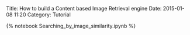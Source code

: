 Title: How to build a Content based Image Retrieval engine
Date: 2015-01-08 11:20
Category: Tutorial

{% notebook Searching_by_image_similarity.ipynb %}
